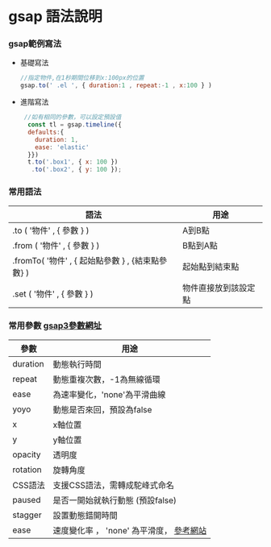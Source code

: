 # gsap 語法說明

### gsap範例寫法

* 基礎寫法
  ```js
  //指定物件,在1秒期間位移到x:100px的位置
  gsap.to(' .el ', { duration:1 , repeat:-1 , x:100 } ) 
* 進階寫法
  ```js
   //如有相同的參數，可以設定預設值
    const tl = gsap.timeline({
    defaults:{
      duration: 1,
      ease: 'elastic'
    }})
    t.to('.box1', { x: 100 })
     .to('.box2', { y: 100 });

### 常用語法

| 語法      | 用途 |
| --------- | ---- |
| .to ( '物件' , { 參數 } )| A到B點 |
| .from ( '物件' , { 參數 } )| B點到A點 |
| .fromTo( '物件' , { 起始點參數 } , {結束點參數} ) | 起始點到結束點 |
| .set ( '物件' , { 參數 } ) | 物件直接放到該設定點 |

### 常用參數 [gsap3參數網址](https://greensock.com/cheatsheet/)

| 參數      | 用途 |
| --------- | ---- |
| duration | 動態執行時間 |
| repeat | 動態重複次數，-1為無線循環 |
| ease | 為速率變化，'none'為平滑曲線|
| yoyo | 動態是否來回，預設為false |
| x | x軸位置 |
| y | y軸位置 |
| opacity | 透明度 |
| rotation | 旋轉角度 |
| CSS語法 | 支援CSS語法，需轉成駝峰式命名 |
| paused | 是否一開始就執行動態 (預設false) |
| stagger | 設置動態錯開時間 |
| ease | 速度變化率 ， 'none' 為平滑度， [參考網站](https://greensock.com/docs/v3/Eases)| 


   
  
